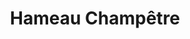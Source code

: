 ---
title: "Hameau Champêtre"
description: "Votre havre de paix, a 35 minutes de Laval."
slider:
  titre: Hameau Champêtre
  stitre: "Votre havre de paix, à 35 minutes de Laval"
  btn1: "Voir les photos"
  link1: "#place"
  btn2: "Comment s'y rendre?"
  link2: "#map"
section2:
  titre: "Nous avons le terrain que vous cherchez"
  images:
    - "/assets/images/place/hameau-image1.jpg"
    - "/assets/images/place/hameau-image12.jpg"
    - "/assets/images/place/hameau-image5.jpg"
    - "/assets/images/place/hameau-image14.jpg"
    - "/assets/images/place/hameau-image7.jpg"
    - "/assets/images/place/hameau-image15.jpg"
    - "/assets/images/place/hameau-image3.jpg"
    - "/assets/images/place/hameau-image16.jpg"
    - "/assets/images/place/hameau-image4.jpg"
    - "/assets/images/place/hameau-image17.jpg"
terrains:
  - number: 1
    info:
      - "Chemin de Dunany"
      - "Boisé"
    superficie: "3126,5m carrés"
    groupe: 1   
  - number: 2
    info:
      - "Chemin de Dunany"
      - "Boisé"
    superficie: "2940,0m carrés"
    groupe: 1  
  - number: 3
    info:
      - "Chemin de Dunany"
      - "Boisé"
    superficie: "4044,9m carrés"
    groupe: 1  
  - number: 4
    info:
      - "Chemin MacDougall"
      - "Boisé"
    superficie: "7441,9m carrés"
    groupe: 4   
  - number: 5
    info:
      - "Chemin MacDougall"
      - "Boisé"
    superficie: "7651,1m carrés"
    groupe: 4   
  - number: 6
    info:
      - "Chemin MacDougall"
      - "Boisé"
    superficie: "7619,2m carrés"
    groupe: 4   
  - number: 7
    info:
      - "Chemin MacDougall"
      - "Boisé"
    superficie: "8155,5m carrés"
    groupe: 4   
  - number: 8
    info:
      - "Rue Champêtre"
      - "Boisé"
    superficie: "4042,4m carrés"
    groupe: 2  
  - number: 9
    info:
      - "Rue Champêtre"
      - "Boisé"
    superficie: "4048,9m carrés"
    groupe: 2   
  - number: 10
    info:
      - "Rue Champêtre"
      - "Boisé"
    superficie: "4026,7m carrés"
    groupe: 2   
  - number: 11
    info:
      - "Rue Champêtre"
      - "Boisé"
    superficie: "4041,5m carrés"
    groupe: 2   
  - number: 12
    info:
      - "Rue Champêtre"
      - "Boisé"
    superficie: "6370,0m carrés"
    groupe: 2   
  - number: 13
    info:
      - "Rue Champêtre"
      - "Boisé"
    superficie: "5125,7m carrés"
    groupe: 2   
  - number: 14
    info:
      - "Rue Champêtre"
      - "Boisé"
    superficie: "7566,2m carrés"
    groupe: 2   
  - number: 15
    info:
      - "Rue Champêtre"
      - "Boisé"
    superficie: "7368,2m carrés"
    groupe: 2   
  - number: 16
    info:
      - "Rue Champêtre"
      - "Boisé"
    superficie: "5970,0m carrés"
    groupe: 2   
  - number: 17
    info:
      - "Rue Champêtre"
      - "Boisé"
    superficie: "4027,1m carrés"
    groupe: 2   
  - number: 18
    info:
      - "Rue Champêtre"
      - "Boisé"
    superficie: "16499,2m carrés"
    groupe: 2 
  - number: 19
    info:
      - "Rue Champêtre"
      - "Boisé avec petite étendue d'eau"
    superficie: "7254,6m carrés"
    groupe: 5 
  - number: 20
    info:
      - "Rue Champêtre"
      - "Boisé avec petite étendue d'eau"
    superficie: "4800,7m carrés"
    groupe: 5   
  - number: 21
    info:
      - "Rue Champêtre"
      - "Boisé"
    superficie: "4142,0m carrés"
    groupe: 2   
  - number: 22
    info:
      - "Rue Champêtre"
      - "Boisé"
    superficie: "4038,4m carrés"
    groupe: 2   
  - number: 23
    info:
      - "Rue Champêtre"
      - "Boisé"
    superficie: "4460,0m carrés"
    groupe: 2   
  - number: 24
    info:
      - "Rue Champêtre"
      - "Boisé"
    superficie: "5421,2m carrés"
    groupe: 2   
  - number: 25
    info:
      - "Rue Champêtre"
      - "Boisé"
    superficie: "5540,5m carrés"
    groupe: 2   
  - number: 26
    info:
      - "Rue Champêtre"
      - "Boisé"
    superficie: "5631,7m carrés"
    groupe: 2   
  - number: 27
    info:
      - "Rue Champêtre"
      - "Boisé avec petite étendue d'eau"
    superficie: "6309,6m carrés"
    groupe: 5
  - number: 28
    info:
      - "Chemin MacDougall"
      - "Boisé avec petite étendue d'eau"
    superficie: "6816,8m carrés"
    groupe: 3 
  - number: 29
    info:
      - "Chemin MacDougall"
      - "Boisé avec petite étendue d'eau"
    superficie: "7558,2m carrés"
    groupe: 3
dsection:
  titre: Nos autres projets
  images:
    ## - lien: "/assets/images/place/lachute-1.jpg"
    ##   projet: "Lachute et son boisé"
    ##   link: "https://www.facebook.com/Lachute-et-son-bois%C3%A9-1135245673194052/"
    ##   description: Contactez-nous pour avoir de l'information sur nos autres projets
    - lien: "/assets/images/place/fermette-hameau.jpg"
      projet: "Fermette à 25 minutes de Laval"
      description: Contactez-nous pour avoir plus d'informations sur nos différents terrains
    - lien: "/assets/images/place/autres-projets.jpg"
      projet: Terrains divers
      description: Contactez-nous pour avoir de l'information sur nos autres projets
---